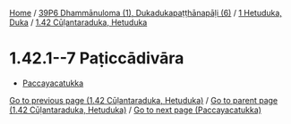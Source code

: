 
[Home](/) / [39P6 Dhammānuloma (1), Dukadukapaṭṭhānapāḷi (6)](../...md) / [1 Hetuduka, Duka](...md) / [1.42 Cūḷantaraduka, Hetuduka](../39P6/1/1.42.md)

# 1.42.1--7 Paṭiccādivāra

* [Paccayacatukka](1.42.1--7/Paccayacatukka.md)

[Go to previous page (1.42 Cūḷantaraduka, Hetuduka)](../39P6/1/1.42.md) / [Go to parent page (1.42 Cūḷantaraduka, Hetuduka)](../39P6/1/1.42.md) / [Go to next page (Paccayacatukka)](1.42.1--7/Paccayacatukka.md)


